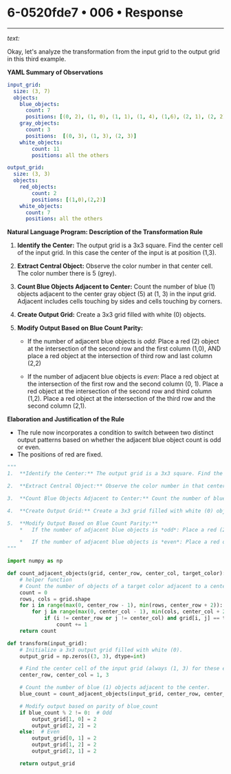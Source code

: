 # 6-0520fde7 • 006 • Response

---

*text:*

Okay, let's analyze the transformation from the input grid to the output grid in this third example.

**YAML Summary of Observations**

```yaml
input_grid:
  size: (3, 7)
  objects:
    blue_objects:
      count: 7
      positions: [(0, 2), (1, 0), (1, 1), (1, 4), (1,6), (2, 1), (2, 2), (2,4), (2,6)]
    gray_objects:
      count: 3
      positions:  [(0, 3), (1, 3), (2, 3)]
    white_objects:
        count: 11
        positions: all the others

output_grid:
  size: (3, 3)
  objects:
    red_objects:
        count: 2
        positions: [(1,0),(2,2)]
    white_objects:
      count: 7
      positions: all the others
```

**Natural Language Program: Description of the Transformation Rule**

1.  **Identify the Center:** The output grid is a 3x3 square. Find the center cell of the input grid. In this case the center of the input is at position (1,3).

2.  **Extract Central Object:** Observe the color number in that center cell. The color number there is 5 (grey).

3.  **Count Blue Objects Adjacent to Center:** Count the number of blue (1) objects adjacent to the center gray object (5) at (1, 3) in the input grid. Adjacent includes cells touching by sides and cells touching by corners.

4.  **Create Output Grid:** Create a 3x3 grid filled with white (0) objects.

5.  **Modify Output Based on Blue Count Parity:**
    *   If the number of adjacent blue objects is *odd*: Place a red (2) object at the intersection of the second row and the first column (1,0), AND place a red object at the intersection of third row and last column (2,2)

    *   If the number of adjacent blue objects is *even*: Place a red object at the intersection of the first row and the second column (0, 1). Place a red object at the intersection of the second row and third column (1,2). Place a red object at the intersection of the third row and the second column (2,1).

**Elaboration and Justification of the Rule**

*   The rule now incorporates a condition to switch between two distinct output patterns based on whether the adjacent blue object count is odd or even.
*    The positions of red are fixed.

```python
"""
1.  **Identify the Center:** The output grid is a 3x3 square. Find the center cell of the input grid. In this case the center of the input is at position (1,3).

2.  **Extract Central Object:** Observe the color number in that center cell. The color number there is 5 (grey).

3.  **Count Blue Objects Adjacent to Center:** Count the number of blue (1) objects adjacent to the center gray object (5) at (1, 3) in the input grid. Adjacent includes cells touching by sides and cells touching by corners.

4.  **Create Output Grid:** Create a 3x3 grid filled with white (0) objects.

5.  **Modify Output Based on Blue Count Parity:**
    *   If the number of adjacent blue objects is *odd*: Place a red (2) object at the intersection of the second row and the first column (1,0), AND place a red object at the intersection of third row and last column (2,2)

    *   If the number of adjacent blue objects is *even*: Place a red object at the intersection of the first row and the second column (0, 1). Place a red object at the intersection of the second row and third column (1,2). Place a red object at the intersection of the third row and the second column (2,1).
"""

import numpy as np

def count_adjacent_objects(grid, center_row, center_col, target_color):
    # helper function
    # Count the number of objects of a target color adjacent to a center cell (including diagonals)
    count = 0
    rows, cols = grid.shape
    for i in range(max(0, center_row - 1), min(rows, center_row + 2)):
        for j in range(max(0, center_col - 1), min(cols, center_col + 2)):
            if (i != center_row or j != center_col) and grid[i, j] == target_color:
                count += 1
    return count

def transform(input_grid):
    # Initialize a 3x3 output grid filled with white (0).
    output_grid = np.zeros((3, 3), dtype=int)

    # Find the center cell of the input grid (always (1, 3) for these examples).
    center_row, center_col = 1, 3

    # Count the number of blue (1) objects adjacent to the center.
    blue_count = count_adjacent_objects(input_grid, center_row, center_col, 1)

    # Modify output based on parity of blue_count
    if blue_count % 2 != 0:  # Odd
        output_grid[1, 0] = 2
        output_grid[2, 2] = 2
    else:  # Even
        output_grid[0, 1] = 2
        output_grid[1, 2] = 2
        output_grid[2, 1] = 2

    return output_grid
```

